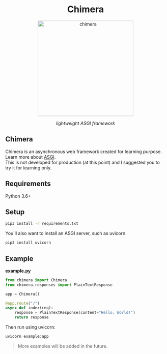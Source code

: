 <h1 align="center">Chimera</h1>  
<p align="center">
<img src="https://wallpapercave.com/wp/wp3733068.jpg" height="300" alt="chimera"/>
</p>
<p align="center"><i>lightweight ASGI framework</i> </p>

## Chimera

Chimera is an asynchronous web framework created for learning purpose. Learn more about <a href="https://asgi.readthedocs.io/en/latest/">ASGI</a>.  
This is not developed for production (at this point) and I suggested you to try it for learning only.  

## Requirements

Python 3.6+

## Setup

```bash
pip3 install -r requirements.txt
```

You'll also want to install an ASGI server, such as uvicorn.

```bash
pip3 install uvicorn
```

## Example

**example.py**
```python
from chimera import Chimera
from chimera.responses import PlainTextResponse

app = Chimera()

@app.route("/")
async def index(req):
    response = PlainTextResponse(content="Hello, World!")
    return response
```

Then run using uvicorn:

```bash
uvicorn example:app
```

> More examples will be added in the future.
